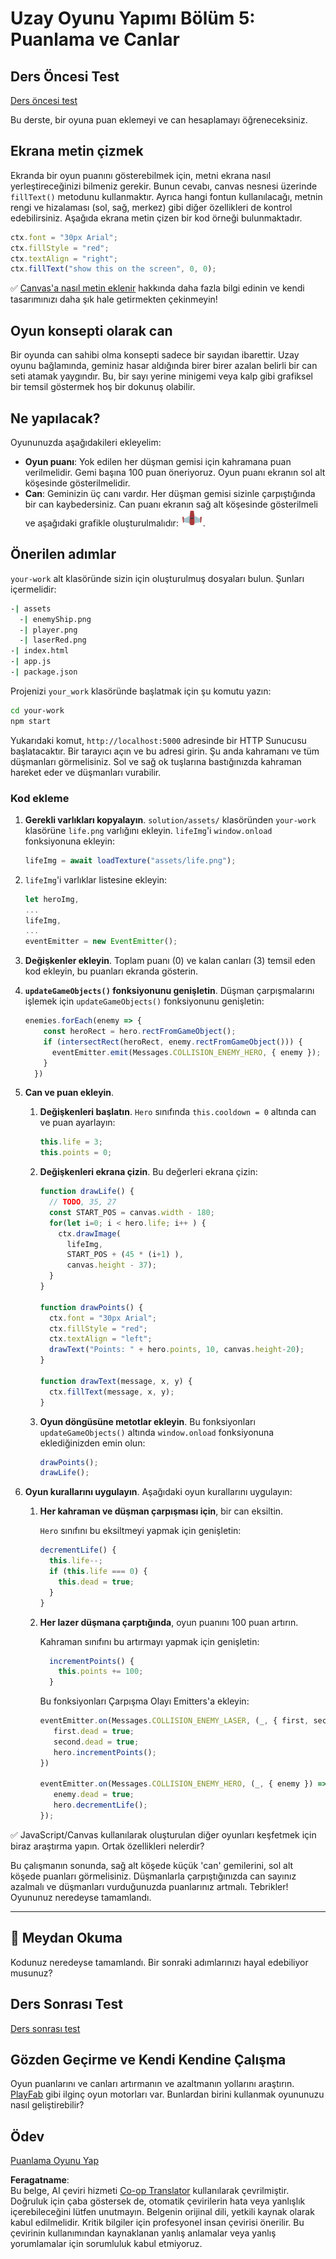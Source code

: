 <!--
CO_OP_TRANSLATOR_METADATA:
{
  "original_hash": "4e8250db84b027c9ff816b4e4c093457",
  "translation_date": "2025-08-25T22:05:47+00:00",
  "source_file": "6-space-game/5-keeping-score/README.md",
  "language_code": "tr"
}
-->
# Uzay Oyunu Yapımı Bölüm 5: Puanlama ve Canlar

## Ders Öncesi Test

[Ders öncesi test](https://ff-quizzes.netlify.app/web/quiz/37)

Bu derste, bir oyuna puan eklemeyi ve can hesaplamayı öğreneceksiniz.

## Ekrana metin çizmek

Ekranda bir oyun puanını gösterebilmek için, metni ekrana nasıl yerleştireceğinizi bilmeniz gerekir. Bunun cevabı, canvas nesnesi üzerinde `fillText()` metodunu kullanmaktır. Ayrıca hangi fontun kullanılacağı, metnin rengi ve hizalaması (sol, sağ, merkez) gibi diğer özellikleri de kontrol edebilirsiniz. Aşağıda ekrana metin çizen bir kod örneği bulunmaktadır.

```javascript
ctx.font = "30px Arial";
ctx.fillStyle = "red";
ctx.textAlign = "right";
ctx.fillText("show this on the screen", 0, 0);
```

✅ [Canvas'a nasıl metin eklenir](https://developer.mozilla.org/docs/Web/API/Canvas_API/Tutorial/Drawing_text) hakkında daha fazla bilgi edinin ve kendi tasarımınızı daha şık hale getirmekten çekinmeyin!

## Oyun konsepti olarak can

Bir oyunda can sahibi olma konsepti sadece bir sayıdan ibarettir. Uzay oyunu bağlamında, geminiz hasar aldığında birer birer azalan belirli bir can seti atamak yaygındır. Bu, bir sayı yerine minigemi veya kalp gibi grafiksel bir temsil göstermek hoş bir dokunuş olabilir.

## Ne yapılacak?

Oyununuzda aşağıdakileri ekleyelim:

- **Oyun puanı**: Yok edilen her düşman gemisi için kahramana puan verilmelidir. Gemi başına 100 puan öneriyoruz. Oyun puanı ekranın sol alt köşesinde gösterilmelidir.
- **Can**: Geminizin üç canı vardır. Her düşman gemisi sizinle çarpıştığında bir can kaybedersiniz. Can puanı ekranın sağ alt köşesinde gösterilmeli ve aşağıdaki grafikle oluşturulmalıdır: ![can görseli](../../../../translated_images/life.6fb9f50d53ee0413cd91aa411f7c296e10a1a6de5c4a4197c718b49bf7d63ebf.tr.png).

## Önerilen adımlar

`your-work` alt klasöründe sizin için oluşturulmuş dosyaları bulun. Şunları içermelidir:

```bash
-| assets
  -| enemyShip.png
  -| player.png
  -| laserRed.png
-| index.html
-| app.js
-| package.json
```

Projenizi `your_work` klasöründe başlatmak için şu komutu yazın:

```bash
cd your-work
npm start
```

Yukarıdaki komut, `http://localhost:5000` adresinde bir HTTP Sunucusu başlatacaktır. Bir tarayıcı açın ve bu adresi girin. Şu anda kahramanı ve tüm düşmanları görmelisiniz. Sol ve sağ ok tuşlarına bastığınızda kahraman hareket eder ve düşmanları vurabilir.

### Kod ekleme

1. **Gerekli varlıkları kopyalayın**. `solution/assets/` klasöründen `your-work` klasörüne `life.png` varlığını ekleyin. `lifeImg`'i `window.onload` fonksiyonuna ekleyin:

    ```javascript
    lifeImg = await loadTexture("assets/life.png");
    ```

1. `lifeImg`'i varlıklar listesine ekleyin:

    ```javascript
    let heroImg,
    ...
    lifeImg,
    ...
    eventEmitter = new EventEmitter();
    ```
  
2. **Değişkenler ekleyin**. Toplam puanı (0) ve kalan canları (3) temsil eden kod ekleyin, bu puanları ekranda gösterin.

3. **`updateGameObjects()` fonksiyonunu genişletin**. Düşman çarpışmalarını işlemek için `updateGameObjects()` fonksiyonunu genişletin:

    ```javascript
    enemies.forEach(enemy => {
        const heroRect = hero.rectFromGameObject();
        if (intersectRect(heroRect, enemy.rectFromGameObject())) {
          eventEmitter.emit(Messages.COLLISION_ENEMY_HERO, { enemy });
        }
      })
    ```

4. **Can ve puan ekleyin**. 
   1. **Değişkenleri başlatın**. `Hero` sınıfında `this.cooldown = 0` altında can ve puan ayarlayın:

        ```javascript
        this.life = 3;
        this.points = 0;
        ```

   1. **Değişkenleri ekrana çizin**. Bu değerleri ekrana çizin:

        ```javascript
        function drawLife() {
          // TODO, 35, 27
          const START_POS = canvas.width - 180;
          for(let i=0; i < hero.life; i++ ) {
            ctx.drawImage(
              lifeImg, 
              START_POS + (45 * (i+1) ), 
              canvas.height - 37);
          }
        }
        
        function drawPoints() {
          ctx.font = "30px Arial";
          ctx.fillStyle = "red";
          ctx.textAlign = "left";
          drawText("Points: " + hero.points, 10, canvas.height-20);
        }
        
        function drawText(message, x, y) {
          ctx.fillText(message, x, y);
        }

        ```

   1. **Oyun döngüsüne metotlar ekleyin**. Bu fonksiyonları `updateGameObjects()` altında `window.onload` fonksiyonuna eklediğinizden emin olun:

        ```javascript
        drawPoints();
        drawLife();
        ```

1. **Oyun kurallarını uygulayın**. Aşağıdaki oyun kurallarını uygulayın:

   1. **Her kahraman ve düşman çarpışması için**, bir can eksiltin.
   
      `Hero` sınıfını bu eksiltmeyi yapmak için genişletin:

        ```javascript
        decrementLife() {
          this.life--;
          if (this.life === 0) {
            this.dead = true;
          }
        }
        ```

   2. **Her lazer düşmana çarptığında**, oyun puanını 100 puan artırın.

      Kahraman sınıfını bu artırmayı yapmak için genişletin:
    
        ```javascript
          incrementPoints() {
            this.points += 100;
          }
        ```

        Bu fonksiyonları Çarpışma Olayı Emitters'a ekleyin:

        ```javascript
        eventEmitter.on(Messages.COLLISION_ENEMY_LASER, (_, { first, second }) => {
           first.dead = true;
           second.dead = true;
           hero.incrementPoints();
        })

        eventEmitter.on(Messages.COLLISION_ENEMY_HERO, (_, { enemy }) => {
           enemy.dead = true;
           hero.decrementLife();
        });
        ```

✅ JavaScript/Canvas kullanılarak oluşturulan diğer oyunları keşfetmek için biraz araştırma yapın. Ortak özellikleri nelerdir?

Bu çalışmanın sonunda, sağ alt köşede küçük 'can' gemilerini, sol alt köşede puanları görmelisiniz. Düşmanlarla çarpıştığınızda can sayınız azalmalı ve düşmanları vurduğunuzda puanlarınız artmalı. Tebrikler! Oyununuz neredeyse tamamlandı.

---

## 🚀 Meydan Okuma

Kodunuz neredeyse tamamlandı. Bir sonraki adımlarınızı hayal edebiliyor musunuz?

## Ders Sonrası Test

[Ders sonrası test](https://ff-quizzes.netlify.app/web/quiz/38)

## Gözden Geçirme ve Kendi Kendine Çalışma

Oyun puanlarını ve canları artırmanın ve azaltmanın yollarını araştırın. [PlayFab](https://playfab.com) gibi ilginç oyun motorları var. Bunlardan birini kullanmak oyununuzu nasıl geliştirebilir?

## Ödev

[Puanlama Oyunu Yap](assignment.md)

**Feragatname**:  
Bu belge, AI çeviri hizmeti [Co-op Translator](https://github.com/Azure/co-op-translator) kullanılarak çevrilmiştir. Doğruluk için çaba göstersek de, otomatik çevirilerin hata veya yanlışlık içerebileceğini lütfen unutmayın. Belgenin orijinal dili, yetkili kaynak olarak kabul edilmelidir. Kritik bilgiler için profesyonel insan çevirisi önerilir. Bu çevirinin kullanımından kaynaklanan yanlış anlamalar veya yanlış yorumlamalar için sorumluluk kabul etmiyoruz.